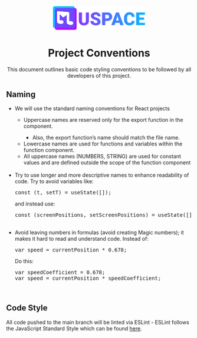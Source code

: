 <h1 align="center">
    <a href="./"><img id="header-logo" src="./logo.svg" width="250" alt="MuSpace logo" /></a>
</h1>
<h1 align="center">Project Conventions</h1>
<p align="center">
    This document outlines basic code styling conventions to be followed by all developers of this project.
</p>
<h2>Naming</h2>
<ul>
    <li>We will use the standard naming conventions for React projects</li>
    <ul>
        <li>Uppercase names are reserved only for the export function in the component.</li>
        <ul>
            <li>Also, the export function’s name should match the file name.</li>
        </ul>
        <li>Lowercase names are used for functions and variables within the function component.</li>
        <li>
            All uppercase names (NUMBERS, STRING) are used for constant values and are defined outside the scope of the
            function component
        </li>
    </ul>
    <br />
    <li>
        Try to use longer and more descriptive names to enhance readability of code. Try to avoid variables like:
        <pre>const (t, setT) = useState([]); </pre>
        and instead use:
        <pre>const (screenPositions, setScreenPositions) = useState([]);</pre>
    </li>
    <br />
    <li>
        Avoid leaving numbers in formulas (avoid creating Magic numbers); it makes it hard to read and understand code.
        Instead of:
        <pre>var speed = currentPosition * 0.678;</pre>
        Do this:
        <pre>var speedCoefficient = 0.678;<br/>var speed = currentPosition * speedCoefficient;</pre>
    </li>
    <br />
</ul>
<h2>Code Style</h2>
<p>
    All code pushed to the main branch will be linted via ESLint - ESLint follows the JavaScript Standard Style which
    can be found <a href="https://standardjs.com/" target="_blank">here</a>.
</p>
